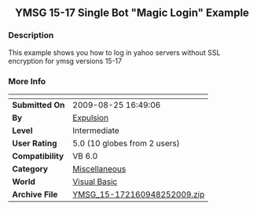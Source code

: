﻿<div align="center">

## YMSG 15\-17 Single Bot "Magic Login" Example


</div>

### Description

This example shows you how to log in yahoo servers without SSL encryption for ymsg versions 15-17
 
### More Info
 


<span>             |<span>
---                |---
**Submitted On**   |2009-08-25 16:49:06
**By**             |[Expulsion](https://github.com/Planet-Source-Code/PSCIndex/blob/master/ByAuthor/expulsion.md)
**Level**          |Intermediate
**User Rating**    |5.0 (10 globes from 2 users)
**Compatibility**  |VB 6\.0
**Category**       |[Miscellaneous](https://github.com/Planet-Source-Code/PSCIndex/blob/master/ByCategory/miscellaneous__1-1.md)
**World**          |[Visual Basic](https://github.com/Planet-Source-Code/PSCIndex/blob/master/ByWorld/visual-basic.md)
**Archive File**   |[YMSG\_15\-172160948252009\.zip](https://github.com/Planet-Source-Code/expulsion-ymsg-15-17-single-bot-magic-login-example__1-72396/archive/master.zip)








